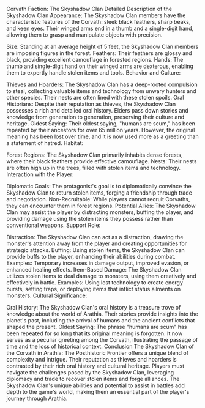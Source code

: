 Corvath Faction: The Skyshadow Clan
Detailed Description of the Skyshadow Clan
Appearance: The Skyshadow Clan members have the characteristic features of the Corvath: sleek black feathers, sharp beaks, and keen eyes. Their winged arms end in a thumb and a single-digit hand, allowing them to grasp and manipulate objects with precision.

Size: Standing at an average height of 5 feet, the Skyshadow Clan members are imposing figures in the forest.
Feathers: Their feathers are glossy and black, providing excellent camouflage in forested regions.
Hands: The thumb and single-digit hand on their winged arms are dexterous, enabling them to expertly handle stolen items and tools.
Behavior and Culture:

Thieves and Hoarders: The Skyshadow Clan has a deep-rooted compulsion to steal, collecting valuable items and technology from unwary hunters and other species. Their nests are often lined with these stolen spoils.
Oral Historians: Despite their reputation as thieves, the Skyshadow Clan possesses a rich and detailed oral history. Elders pass down stories and knowledge from generation to generation, preserving their culture and heritage.
Oldest Saying: Their oldest saying, "humans are scum," has been repeated by their ancestors for over 65 million years. However, the original meaning has been lost over time, and it is now used more as a greeting than a statement of hatred.
Habitat:

Forest Regions: The Skyshadow Clan primarily inhabits dense forests, where their black feathers provide effective camouflage.
Nests: Their nests are often high up in the trees, filled with stolen items and technology.
Interaction with the Player:

Diplomatic Goals: The protagonist's goal is to diplomatically convince the Skyshadow Clan to return stolen items, forging a friendship through trade and negotiation.
Non-Recruitable: While players cannot recruit Corvaths, they can encounter them in forest regions.
Potential Allies: The Skyshadow Clan may assist the player by distracting monsters, buffing the player, and providing damage using the stolen items they possess rather than conventional weapons.
Support Role:

Distraction: The Skyshadow Clan can act as a distraction, drawing the monster's attention away from the player and creating opportunities for strategic attacks.
Buffing: Using stolen items, the Skyshadow Clan can provide buffs to the player, enhancing their abilities during combat.
Examples: Temporary increases in damage output, improved evasion, or enhanced healing effects.
Item-Based Damage: The Skyshadow Clan utilizes stolen items to deal damage to monsters, using them creatively and effectively in battle.
Examples: Using lost technology to create energy bursts, setting traps, or deploying items that inflict status ailments on monsters.
Cultural Significance:

Oral History: The Skyshadow Clan's oral history is a treasure trove of knowledge about the world of Arathia. Their stories provide insights into the planet's past, including the arrival of humans and the ancient conflicts that shaped the present.
Oldest Saying: The phrase "humans are scum" has been repeated for so long that its original meaning is forgotten. It now serves as a peculiar greeting among the Corvath, illustrating the passage of time and the loss of historical context.
Conclusion
The Skyshadow Clan of the Corvath in Arathia: The Posthistoric Frontier offers a unique blend of complexity and intrigue. Their reputation as thieves and hoarders is contrasted by their rich oral history and cultural heritage. Players must navigate the challenges posed by the Skyshadow Clan, leveraging diplomacy and trade to recover stolen items and forge alliances. The Skyshadow Clan's unique abilities and potential to assist in battles add depth to the game's world, making them an essential part of the player's journey through Arathia.
